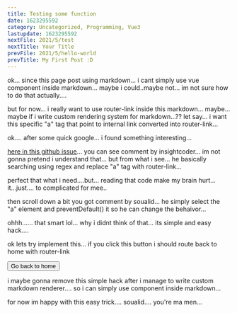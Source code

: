 ```yaml
---
title: Testing some function
date: 1623295592
category: Uncategorized, Programming, Vue3
lastupdate: 1623295592
nextFile: 2021/5/test
nextTitle: Your Title
prevFile: 2021/5/hello-world
prevTitle: My First Post :D
---
```


ok...
since this page post using markdown...
i cant simply use vue component inside markdown...
maybe i could..maybe not... im not sure how to do that actually....

but for now... i really want to use router-link inside this markdown...
maybe... maybe if i write custom rendering system for markdown...??
let say... i want this specific "a" tag that point to internal link converted into router-link...

ok.... after some quick google...
i found something interesting...

[here in this github issue](https://github.com/miaolz123/vue-markdown/issues/104)...
you can see comment by insightcoder...
im not gonna pretend i understand that... but from what i see...
he basically searching using regex and replace "a" tag with router-link...

perfect that what i need....but... reading that code make my brain hurt...
it...just.... to complicated for mee..

then scroll down a bit you got comment by soualid...
he simply select the "a" element and preventDefault() it so he can change the behaivor...

ohhh...... that smart lol... why i didnt think of that...
its simple and easy hack....

ok lets try implement this...
if you click this button i should route back to home with router-link

<button class="internal" href="Home">Go back to home</button>

i maybe gonna remove this simple hack after i manage to write custom markdown renderer....
so i can simply use component inside markdown...

for now im happy with this easy trick....
soualid.... you're ma men... 
